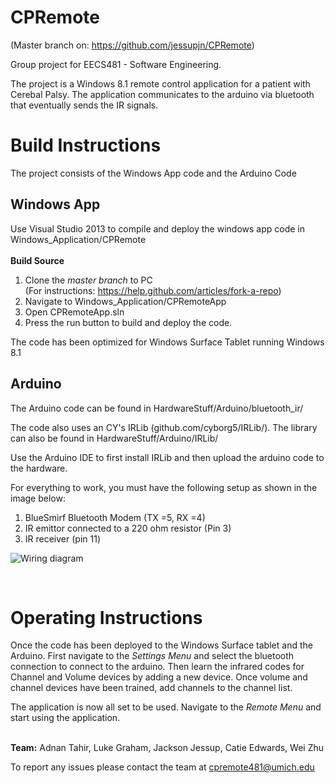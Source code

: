 CPRemote
========
(Master branch on: https://github.com/jessupjn/CPRemote)

Group project for EECS481 - Software Engineering. 

The project is a Windows 8.1 remote control application for a patient with Cerebal Palsy. The application communicates to the arduino via bluetooth that eventually sends the IR signals. 

Build Instructions 
==================
The project consists of the Windows App code and the Arduino Code 

Windows App
-----------
Use Visual Studio 2013 to compile and deploy the windows app code in Windows_Application/CPRemote
<br><br>
<b>Build Source</b><br>
1. Clone the <i>master branch</i> to PC<br> (For instructions: https://help.github.com/articles/fork-a-repo)
2. Navigate to Windows_Application/CPRemoteApp<br>
3. Open CPRemoteApp.sln<br>
4. Press the run button to build and deploy the code.<br>

The code has been optimized for Windows Surface Tablet running Windows 8.1

Arduino 
-------
The Arduino code can be found in HardwareStuff/Arduino/bluetooth_ir/

The code also uses an CY's IRLib (github.com/cyborg5/IRLib/). The library can also be found in HardwareStuff/Arduino/IRLib/

Use the Arduino IDE to first install IRLib and then upload the arduino code to the hardware. 

For everything to work, you must have the following setup as shown in the image below: 

1. BlueSmirf Bluetooth Modem (TX =5, RX =4) 
2. IR emittor connected to a 220 ohm resistor (Pin 3) 
3. IR receiver (pin 11) 

![Wiring diagram](https://s3.amazonaws.com/martinzhu/image/Arduino+Schematics.png)

<br> 

Operating Instructions
======================
Once the code has been deployed to the Windows Surface tablet and the Arduino. First navigate to the <i>Settings Menu </i> and select the bluetooth connection to connect to the arduino. Then learn the infrared codes for Channel and Volume devices by adding a new device. Once volume and channel devices have been trained, add channels to the channel list.

The application is now all set to be used. Navigate to the <i>Remote Menu</i> and start using the application.  

<br>
<b>Team:</b> Adnan Tahir, Luke Graham, Jackson Jessup, Catie Edwards, Wei Zhu

To report any issues please contact the team at cpremote481@umich.edu




